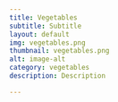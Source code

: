```yaml
---
title: Vegetables
subtitle: Subtitle
layout: default
img: vegetables.png
thumbnail: vegetables.png
alt: image-alt
category: vegetables
description: Description

---
```

